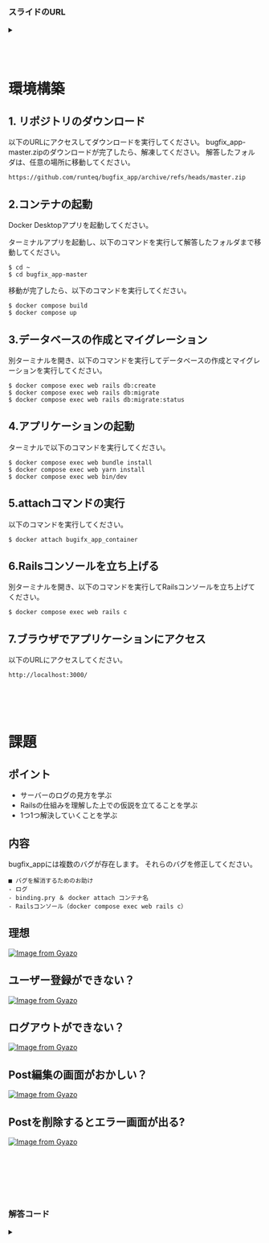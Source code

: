 ### スライドのURL
<details><summary></summary>

```
https://docs.google.com/presentation/d/1k17529b6w1AvygcRPHnI28xqzjZWbZdcizeq8GBscDI/edit?usp=sharing
```

</details>

<br /><br />

# 環境構築
## 1. リポジトリのダウンロード
以下のURLにアクセスしてダウンロードを実行してください。
bugfix_app-master.zipのダウンロードが完了したら、解凍してください。
解答したフォルダは、任意の場所に移動してください。

```
https://github.com/runteq/bugfix_app/archive/refs/heads/master.zip
```

## 2.コンテナの起動
Docker Desktopアプリを起動してください。

ターミナルアプリを起動し、以下のコマンドを実行して解答したフォルダまで移動してください。
```
$ cd ~
$ cd bugfix_app-master
```

移動が完了したら、以下のコマンドを実行してください。
```
$ docker compose build
$ docker compose up
```

## 3.データベースの作成とマイグレーション
別ターミナルを開き、以下のコマンドを実行してデータベースの作成とマイグレーションを実行してください。
```
$ docker compose exec web rails db:create
$ docker compose exec web rails db:migrate
$ docker compose exec web rails db:migrate:status
```

## 4.アプリケーションの起動
ターミナルで以下のコマンドを実行してください。
```
$ docker compose exec web bundle install
$ docker compose exec web yarn install
$ docker compose exec web bin/dev
```

## 5.attachコマンドの実行
以下のコマンドを実行してください。
```
$ docker attach bugifx_app_container
```

## 6.Railsコンソールを立ち上げる
別ターミナルを開き、以下のコマンドを実行してRailsコンソールを立ち上げてください。
```
$ docker compose exec web rails c
```

## 7.ブラウザでアプリケーションにアクセス
以下のURLにアクセスしてください。
```
http://localhost:3000/
```

<br /><br /><br />

# 課題
## ポイント
- サーバーのログの見方を学ぶ
- Railsの仕組みを理解した上での仮説を立てることを学ぶ
- 1つ1つ解決していくことを学ぶ

## 内容
bugfix_appには複数のバグが存在します。
それらのバグを修正してください。

```
■ バグを解消するためのお助け
- ログ
- binding.pry ＆ docker attach コンテナ名
- Railsコンソール（docker compose exec web rails c）
```

## 理想
[![Image from Gyazo](https://t.gyazo.com/teams/startup-technology/58915d70b5714056cd08fd7833b141fe.gif)](https://startup-technology.gyazo.com/58915d70b5714056cd08fd7833b141fe)

## ユーザー登録ができない？
[![Image from Gyazo](https://t.gyazo.com/teams/startup-technology/34472f7fa78fefd4df2deba07c2f876d.gif)](https://startup-technology.gyazo.com/34472f7fa78fefd4df2deba07c2f876d)

## ログアウトができない？
[![Image from Gyazo](https://t.gyazo.com/teams/startup-technology/87be47641ab755807b160b3b8ec67d55.gif)](https://startup-technology.gyazo.com/87be47641ab755807b160b3b8ec67d55)

## Post編集の画面がおかしい？
[![Image from Gyazo](https://t.gyazo.com/teams/startup-technology/999939030f7988817d1ee4db586b78d0.gif)](https://startup-technology.gyazo.com/999939030f7988817d1ee4db586b78d0)

## Postを削除するとエラー画面が出る?
[![Image from Gyazo](https://t.gyazo.com/teams/startup-technology/759562375a89b39ec124fdc2aa013ce0.gif)](https://startup-technology.gyazo.com/759562375a89b39ec124fdc2aa013ce0)


<br /><br /><br /><br /><br />


### 解答コード

<details><summary></summary>

```
https://github.com/runteq/bugfix_app/archive/refs/heads/answer.zip
```

</details>

